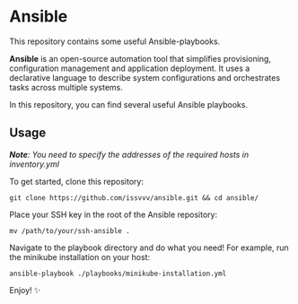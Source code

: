 # Ansible

This repository contains some useful Ansible-playbooks.

__Ansible__ is an open-source automation tool that simplifies provisioning, configuration management and application deployment. 
It uses a declarative language to describe system configurations and orchestrates tasks across multiple systems.

In this repository, you can find several useful Ansible playbooks.

## Usage

_**Note**: You need to specify the addresses of the required hosts in inventory.yml_


To get started, clone this repository:

```shell
git clone https://github.com/issvvv/ansible.git && cd ansible/
```

Place your SSH key in the root of the Ansible repository:

```shell
mv /path/to/your/ssh-ansible .
```

Navigate to the playbook directory and do what you need!
For example, run the minikube installation on your host:

```shell
ansible-playbook ./playbooks/minikube-installation.yml
```

Enjoy! ✨